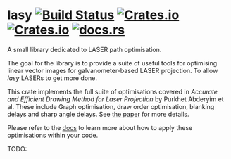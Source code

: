 # lasy [![Build Status](https://github.com/nannou-org/lasy/workflows/lasy/badge.svg)](https://github.com/nannou-org/lasy/actions) [![Crates.io](https://img.shields.io/crates/v/lasy.svg)](https://crates.io/crates/lasy) [![Crates.io](https://img.shields.io/crates/l/lasy.svg)](https://github.com/nannou-org/lasy/blob/master/LICENSE-MIT) [![docs.rs](https://docs.rs/lasy/badge.svg)](https://docs.rs/lasy)

A small library dedicated to LASER path optimisation.

The goal for the library is to provide a suite of useful tools for optimising
linear vector images for galvanometer-based LASER projection. To allow *lasy*
LASERs to get more done.

This crate implements the full suite of optimisations covered in *Accurate and
Efficient Drawing Method for Laser Projection* by Purkhet Abderyim et al. These
include Graph optimisation, draw order optimisation, blanking delays and sharp
angle delays. See [the
paper](https://art-science.org/journal/v7n4/v7n4pp155/artsci-v7n4pp155.pdf) for
more details.

Please refer to the [docs](https://docs.rs/lasy) to learn more about how to
apply these optimisations within your code.

TODO:
